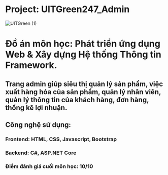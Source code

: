 # Project: UITGreen247_Admin
![UITGreen (1)](https://user-images.githubusercontent.com/88669332/179464538-46d44449-8417-4cc1-9df5-924de944a0ae.png)

# Đồ án môn học: Phát triển ứng dụng Web & Xây dựng Hệ thống Thông tin Framework.
## Trang admin giúp siêu thị quản lý sản phẩm, việc xuất hàng hóa của sản phẩm, quản lý nhân viên, quản lý thông tin của khách hàng, đơn hàng, thống kê lợi nhuận.
## Công nghệ sử dụng: 
### Frontend: HTML, CSS, Javascript, Bootstrap 
### Backend: C#, ASP.NET Core
### Điểm đánh giá cuối môn học: 10/10
